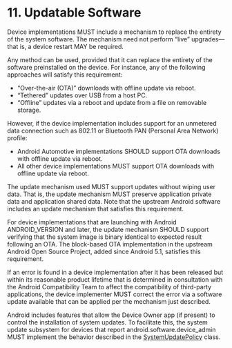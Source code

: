 # 11\. Updatable Software

Device implementations MUST include a mechanism to replace the entirety of the
system software. The mechanism need not perform “live” upgrades—that is, a
device restart MAY be required.

Any method can be used, provided that it can replace the entirety of the
software preinstalled on the device. For instance, any of the following
approaches will satisfy this requirement:

*   “Over-the-air (OTA)” downloads with offline update via reboot.
*   “Tethered” updates over USB from a host PC.
*   “Offline” updates via a reboot and update from a file on removable storage.

However, if the device implementation includes support for an unmetered data
connection such as 802.11 or Bluetooth PAN (Personal Area Network) profile:

*   Android Automotive implementations SHOULD support OTA downloads with
offline update via reboot.
*   All other device implementations MUST support OTA downloads with offline
update via reboot.

The update mechanism used MUST support updates without wiping user data. That
is, the update mechanism MUST preserve application private data and application
shared data. Note that the upstream Android software includes an update
mechanism that satisfies this requirement.

For device implementations that are launching with Android ANDROID_VERSION and
later, the update mechanism SHOULD support verifying that the system image is
binary identical to expected result following an OTA. The block-based OTA
implementation in the upstream Android Open Source Project, added since Android
5.1, satisfies this requirement.

If an error is found in a device implementation after it has been released but
within its reasonable product lifetime that is determined in consultation with
the Android Compatibility Team to affect the compatibility of third-party
applications, the device implementer MUST correct the error via a software
update available that can be applied per the mechanism just described.

Android includes features that allow the Device Owner app (if present) to
control the installation of system updates. To facilitate this, the system
update subsystem for devices that report android.software.device_admin MUST
implement the behavior described in the
[SystemUpdatePolicy](http://developer.android.com/reference/android/app/admin/SystemUpdatePolicy.html)
class.


